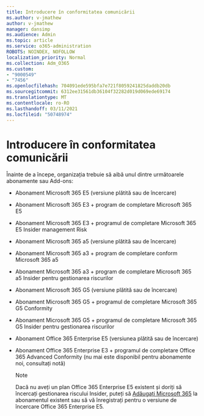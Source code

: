 ```yaml
---
title: Introducere în conformitatea comunicării
ms.author: v-jmathew
author: v-jmathew
manager: dansimp
ms.audience: Admin
ms.topic: article
ms.service: o365-administration
ROBOTS: NOINDEX, NOFOLLOW
localization_priority: Normal
ms.collection: Adm_O365
ms.custom:
- "9000549"
- "7456"
ms.openlocfilehash: 704091ede595bfa7e721f8059241825daddb20db
ms.sourcegitcommit: 6312ee31561db36104f32282d019d069ede69174
ms.translationtype: MT
ms.contentlocale: ro-RO
ms.lasthandoff: 03/11/2021
ms.locfileid: "50748974"
---
```

# <a name="get-started-with-communication-compliance"></a>Introducere în conformitatea comunicării

Înainte de a începe, organizația trebuie să aibă unul dintre următoarele abonamente sau Add-ons:

* Abonament Microsoft 365 E5 (versiune plătită sau de încercare)
* Abonament Microsoft 365 E3 + program de completare Microsoft 365 E5
* Abonament Microsoft 365 E3 + programul de completare Microsoft 365 E5 Insider management Risk
* Abonament Microsoft 365 a5 (versiune plătită sau de încercare)
* Abonament Microsoft 365 a3 + program de completare conform Microsoft 365 a5
* Abonament Microsoft 365 a3 + program de completare Microsoft 365 a5 Insider pentru gestionarea riscurilor
* Abonament Microsoft 365 G5 (versiune plătită sau de încercare)
* Abonament Microsoft 365 G5 + programul de completare Microsoft 365 G5 Conformity
* Abonament Microsoft 365 G5 + programul de completare Microsoft 365 G5 Insider pentru gestionarea riscurilor
* Abonament Office 365 Enterprise E5 (versiunea plătită sau de încercare)
* Abonament Office 365 Enterprise E3 + programul de completare Office 365 Advanced Conformity (nu mai este disponibil pentru abonamente noi, consultați notă)

    > [!NOTE]
    > Dacă nu aveți un plan Office 365 Enterprise E5 existent și doriți să încercați gestionarea riscului Insider, puteți să [Adăugați Microsoft 365](https://go.microsoft.com/fwlink/?linkid=2130508) la abonamentul existent sau să vă înregistrați pentru o versiune de încercare Office 365 Enterprise E5.
